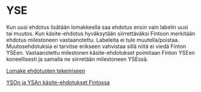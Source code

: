 # YSE

Kun uusi ehdotus lisätään lomakkeella saa ehdotus ensin vain labelin uusi tai muutos. Kun käsite-ehdotus hyväksytään siirrettäväksi Fintoon merkitään ehdotus milestoneen vastaanotettu. Labeleita ei tule muutella/poistaa. Muutosehdotuksia ei tarvitse erikseen vahvistaa sillä niitä ei viedä Finton YSEen. Vastaanotettu milestonen käsite-ehdotukset poimitaan Finton YSEen koneellisesti ja samalla ne siirretään milestoneen YSEssä.

[Lomake ehdotusten tekemiseen](http://ehdotus.finto.fi/)

[YSOn ja YSAn käsite-ehdotukset Fintossa](http://dev.finto.fi/yse/fi/)
